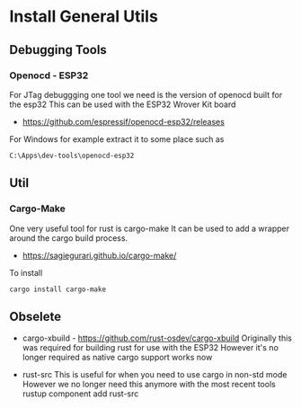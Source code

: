 # Install General Utils

## Debugging Tools

### Openocd - ESP32

For JTag debuggging one tool we need is the version of openocd built for the esp32
This can be used with the ESP32 Wrover Kit board

  * https://github.com/espressif/openocd-esp32/releases

For Windows for example extract it to some place such as
```
C:\Apps\dev-tools\openocd-esp32
```


## Util

### Cargo-Make

One very useful tool for rust is cargo-make
It can be used to add a wrapper around the cargo build process.

  * https://sagiegurari.github.io/cargo-make/

To install
```
cargo install cargo-make
```


## Obselete

  * cargo-xbuild - https://github.com/rust-osdev/cargo-xbuild
    Originally this was required for building rust for use with the ESP32
    However it's no longer required as native cargo support works now

  * rust-src
    This is useful for when you need to use cargo in non-std mode
    However we no longer need this anymore with the most recent tools
    rustup component add rust-src
